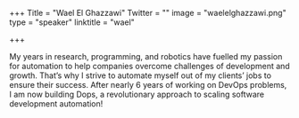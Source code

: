 +++
Title = "Wael El Ghazzawi"
Twitter = ""
image = "waelelghazzawi.png"
type = "speaker"
linktitle = "wael"

+++

My years in research, programming, and robotics have fuelled my passion for automation to help companies overcome challenges of development and growth. That’s why I strive to automate myself out of my clients’ jobs to ensure their success. After nearly 6 years of working on DevOps problems, I am now building Dops, a revolutionary approach to scaling software development automation!
